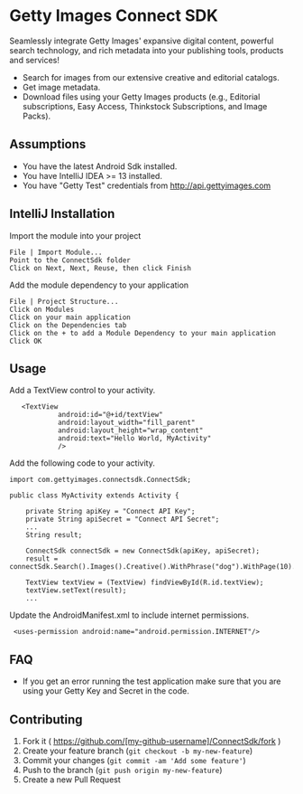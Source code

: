 # Getty Images Connect SDK 

Seamlessly integrate Getty Images' expansive digital content, powerful search technology, and rich metadata into your publishing tools, products and services!

- Search for images from our extensive creative and editorial catalogs.
- Get image metadata.
- Download files using your Getty Images products (e.g., Editorial subscriptions, Easy Access, Thinkstock Subscriptions, and Image Packs).

## Assumptions
* You have the latest Android Sdk installed.
* You have IntelliJ IDEA >= 13 installed.
* You have "Getty Test" credentials from http://api.gettyimages.com

## IntelliJ Installation
Import the module into your project
```
File | Import Module...
Point to the ConnectSdk folder
Click on Next, Next, Reuse, then click Finish
```
Add the module dependency to your application
````
File | Project Structure...
Click on Modules
Click on your main application
Click on the Dependencies tab
Click on the + to add a Module Dependency to your main application
Click OK
````

## Usage
Add a TextView control to your activity.
```
   <TextView
            android:id="@+id/textView"
            android:layout_width="fill_parent"
            android:layout_height="wrap_content"
            android:text="Hello World, MyActivity"
            />
```
Add the following code to your activity.
```
import com.gettyimages.connectsdk.ConnectSdk;

public class MyActivity extends Activity {

    private String apiKey = "Connect API Key";
    private String apiSecret = "Connect API Secret";
	...
    String result;

	ConnectSdk connectSdk = new ConnectSdk(apiKey, apiSecret);
	result = connectSdk.Search().Images().Creative().WithPhrase("dog").WithPage(10).ExecuteAsync();
	
	TextView textView = (TextView) findViewById(R.id.textView);
    textView.setText(result);
	...
```
Update the AndroidManifest.xml to include internet permissions.
```
 <uses-permission android:name="android.permission.INTERNET"/>
```

## FAQ
* If you get an error running the test application make sure that you are using your Getty Key and Secret in the code.
## Contributing

1. Fork it ( https://github.com/[my-github-username]/ConnectSdk/fork )
2. Create your feature branch (`git checkout -b my-new-feature`)
3. Commit your changes (`git commit -am 'Add some feature'`)
4. Push to the branch (`git push origin my-new-feature`)
5. Create a new Pull Request
